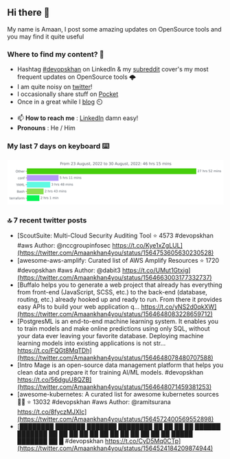<!--- [![Hits](https://hits.seeyoufarm.com/api/count/incr/badge.svg?url=https%3A%2F%2Fgithub.com%2Fakhan4u%2Fhit-counter&count_bg=%2379C83D&title_bg=%23555555&icon=&icon_color=%23E7E7E7&title=visits&edge_flat=false)](https://hits.seeyoufarm.com) --->

## Hi there 👋

My name is Amaan, I post some amazing updates on OpenSource tools and you may find it quite useful

### Where to find my content? 🤔

* Hashtag [#devopskhan](https://www.linkedin.com/feed/hashtag/devopskhan/) on LinkedIn & my [subreddit](https://www.reddit.com/r/devopskhan/) cover's my most frequent updates on OpenSource tools 🌩️
* I am quite noisy on [twitter](https://twitter.com/Amaankhan4you)!
* I occasionally share stuff on [Pocket](https://getpocket.com/@ej6g8d1dp2829A16a9Tf5d4T6bAMp3d8791rejDe86yem3bm4e14ex4fT4dluk29)
* Once in a great while I [blog](https://linuxparrot.com/) ⏲️


- 📫 **How to reach me** : [LinkedIn](https://www.linkedin.com/in/amaan-khan-linux-ninja) damn easy!
- **Pronouns** : He / Him

### My last 7 days on keyboard ⌨️

<img src="https://github.com/akhan4u/akhan4u/blob/main/images/stat.svg" alt="Amaan's Wakatime Activity!"/>

### 🔝 7 recent twitter posts
<!-- DEVDOJO:START -->
- [ScoutSuite: Multi-Cloud Security Auditing Tool
⭐️ 4573
#devopskhan #aws
Author: @nccgroupinfosec
https://t.co/Kye1xZgLUL](https://twitter.com/Amaankhan4you/status/1564753605630230528)
- [awesome-aws-amplify: Curated list of AWS Amplify Resources
⭐️ 1720
#devopskhan #aws
Author: @dabit3
https://t.co/UMut1Gtxig](https://twitter.com/Amaankhan4you/status/1564663003177332737)
- [Buffalo helps you to generate a web project that already has everything from front-end &lpar;JavaScript, SCSS, etc.&rpar; to the back-end &lpar;database, routing, etc.&rpar; already hooked up and ready to run. From there it provides easy APIs to build your web application q… https://t.co/yNS2d0qkXW](https://twitter.com/Amaankhan4you/status/1564648083228659712)
- [PostgresML is an end-to-end machine learning system. It enables you to train models and make online predictions using only SQL, without your data ever leaving your favorite database. Deploying machine learning models into existing applications is not str… https://t.co/FQGt8MqTDh](https://twitter.com/Amaankhan4you/status/1564648078480707588)
- [Intro Mage is an open-source data management platform that helps you clean data and prepare it for training AI/ML models. #devopskhan https://t.co/56dguU8QZB](https://twitter.com/Amaankhan4you/status/1564648071459381253)
- [awesome-kubernetes: A curated list for awesome kubernetes sources :ship::tada:
⭐️ 13032
#devopskhan #aws
Author: @ramitsurana
https://t.co/8fyczMJXIc](https://twitter.com/Amaankhan4you/status/1564572400569552898)
- [████████ ███████ ███████ ████████ ██ ██ ██ ██ ██████ ███████ ██ ██ ██ ██ ██ ██ ██ ██ ██ ██ ██ ██ █████ ███████ ██ █ #devopskhan https://t.co/CyD5Mq0CTp](https://twitter.com/Amaankhan4you/status/1564524184209874944)
<!-- DEVDOJO:END -->

<!-- ![Amaan's GitHub stats](https://github-readme-stats.vercel.app/api?username=akhan4u&count_private=true&show_icons=true&hide=contribs) -->
